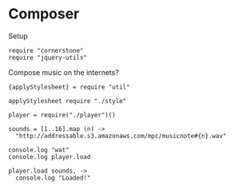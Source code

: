 Composer
========

Setup

    require "cornerstone"
    require "jquery-utils"

Compose music on the internets?

    {applyStylesheet} = require "util"

    applyStylesheet require "./style"

    player = require("./player")()

    sounds = [1..16].map (n) ->
      "http://addressable.s3.amazonaws.com/mpc/musicnote#{n}.wav"

    console.log "wat"
    console.log player.load

    player.load sounds, ->
      console.log "Loaded!"
